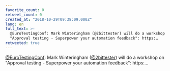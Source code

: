 ```yaml
---
favorite_count: 0
retweet_count: 0
created_at: "2018-10-29T09:38:09.000Z"
lang: en
full_text: >-
  @EuroTestingConf: Mark Winteringham (@2bittester) will do a workshop on
  "Approval testing - Superpower your automation feedback": https:…
retweeted: true
---
```


[@EuroTestingConf](https://twitter.com/EuroTestingConf): Mark Winteringham
([@2bittester](https://twitter.com/2bittester)) will do a workshop on "Approval
testing - Superpower your automation feedback": https:…
